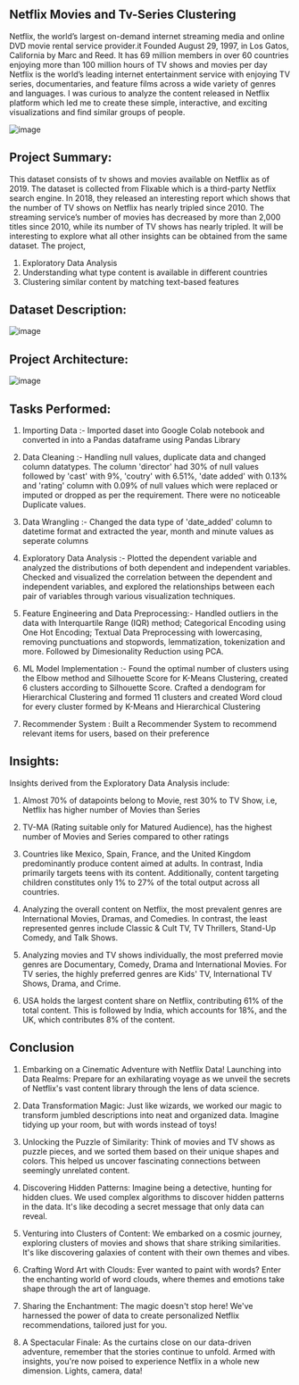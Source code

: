 ## Netflix Movies and Tv-Series Clustering

Netflix, the world’s largest on-demand internet streaming media and online DVD movie rental service provider.it Founded August 29, 1997, in Los Gatos, California by Marc and Reed. It has 69 million members in over 60 countries enjoying more than 100 million hours of TV shows and movies per day Netflix is the world’s leading internet entertainment service with enjoying TV series, documentaries, and feature films across a wide variety of genres and languages. I was curious to analyze the content released in Netflix platform which led me to create these simple, interactive, and exciting visualizations and find similar groups of people.

![image](https://github.com/sahil-kishor/Netflix-Movies-and-Tv-Series-Clustering/assets/159517524/6801e807-d430-4c45-a39b-7acc54955c68)

## Project Summary: 

This dataset consists of tv shows and movies available on Netflix as of 2019. The dataset is collected from Flixable which is a third-party Netflix search engine. In 2018, they released an interesting report which shows that the number of TV shows on Netflix has nearly tripled since 2010. The streaming service’s number of movies has decreased by more than 2,000 titles since 2010, while its number of TV shows has nearly tripled. It will be interesting to explore what all other insights can be obtained from the same dataset. The project,

1. Exploratory Data Analysis
2. Understanding what type content is available in different countries
3. Clustering similar content by matching text-based features

## Dataset Description:

![image](https://github.com/sahil-kishor/Netflix-Movies-and-Tv-Series-Clustering/assets/159517524/995c4ae1-9953-4745-9a4a-0f4d4bd32711)

## Project Architecture:

![image](https://github.com/sahil-kishor/Netflix-Movies-and-Tv-Series-Clustering/assets/159517524/b0b9b271-59f6-4bda-9829-30f95f1507b8)

## Tasks Performed:

1. Importing Data :- Imported daset into Google Colab notebook and converted in into a Pandas dataframe using Pandas Library

2. Data Cleaning :- Handling null values, duplicate data and changed column datatypes. The column 'director' had 30% of null values followed by 'cast' with 9%, 'coutry' with 6.51%, 'date added' with 0.13% and 'rating' column with 0.09% of null values which were replaced or imputed or dropped as per the requirement. There were no noticeable Duplicate values.

3. Data Wrangling :- Changed the data type of 'date_added' column to datetime format and extracted the year, month and minute values as seperate columns

4. Exploratory Data Analysis :- Plotted the dependent variable and analyzed the distributions of both dependent and independent variables. Checked and visualized the correlation between the dependent and independent variables, and explored the relationships between each pair of variables through various visualization techniques.

6. Feature Engineering and Data Preprocessing:- Handled outliers in the data with Interquartile Range (IQR) method; Categorical Encoding using One Hot Encoding; Textual Data Preprocessing with lowercasing, removing punctuations and stopwords, lemmatization, tokenization and more. Followed by Dimesionality Reduction using PCA.

7. ML Model Implementation :- Found the optimal number of clusters using the Elbow method and Silhouette Score for K-Means Clustering, created 6 clusters according to Silhouette Score. Crafted a dendogram for Hierarchical Clustering and formed 11 clusters and created Word cloud for every cluster formed by K-Means and Hierarchical Clustering

8. Recommender System : Built a Recommender System to recommend relevant items for users, based on their preference

## Insights:
Insights derived from the Exploratory Data Analysis include:

1. Almost 70% of datapoints belong to Movie, rest 30% to TV Show, i.e, Netflix has higher number of Movies than Series

2. TV-MA (Rating suitable only for Matured Audience), has the highest number of Movies and Series compared to other ratings

3. Countries like Mexico, Spain, France, and the United Kingdom predominantly produce content aimed at adults. In contrast, India primarily targets teens with its content. Additionally, content targeting children constitutes only 1% to 27% of the total output across all countries.

4. Analyzing the overall content on Netflix, the most prevalent genres are International Movies, Dramas, and Comedies. In contrast, the least represented genres include Classic & Cult TV, TV Thrillers, Stand-Up Comedy, and Talk Shows.

5. Analyzing movies and TV shows individually, the most preferred movie genres are Documentary, Comedy, Drama and International Movies. For TV series, the highly preferred genres are Kids' TV, International TV Shows, Drama, and Crime.

6. USA holds the largest content share on Netflix, contributing 61% of the total content. This is followed by India, which accounts for 18%, and the UK, which contributes 8% of the content.

## Conclusion
1. Embarking on a Cinematic Adventure with Netflix Data! Launching into Data Realms: Prepare for an exhilarating voyage as we unveil the secrets of Netflix's vast content library through the lens of data science.

2. Data Transformation Magic: Just like wizards, we worked our magic to transform jumbled descriptions into neat and organized data. Imagine tidying up your room, but with words instead of toys!

3. Unlocking the Puzzle of Similarity: Think of movies and TV shows as puzzle pieces, and we sorted them based on their unique shapes and colors. This helped us uncover fascinating connections between seemingly unrelated content.

4. Discovering Hidden Patterns: Imagine being a detective, hunting for hidden clues. We used complex algorithms to discover hidden patterns in the data. It's like decoding a secret message that only data can reveal.

5. Venturing into Clusters of Content: We embarked on a cosmic journey, exploring clusters of movies and shows that share striking similarities. It's like discovering galaxies of content with their own themes and vibes.

6. Crafting Word Art with Clouds: Ever wanted to paint with words? Enter the enchanting world of word clouds, where themes and emotions take shape through the art of language.

7. Sharing the Enchantment: The magic doesn't stop here! We've harnessed the power of data to create personalized Netflix recommendations, tailored just for you.

8. A Spectacular Finale: As the curtains close on our data-driven adventure, remember that the stories continue to unfold. Armed with insights, you're now poised to experience Netflix in a whole new dimension. Lights, camera, data!



